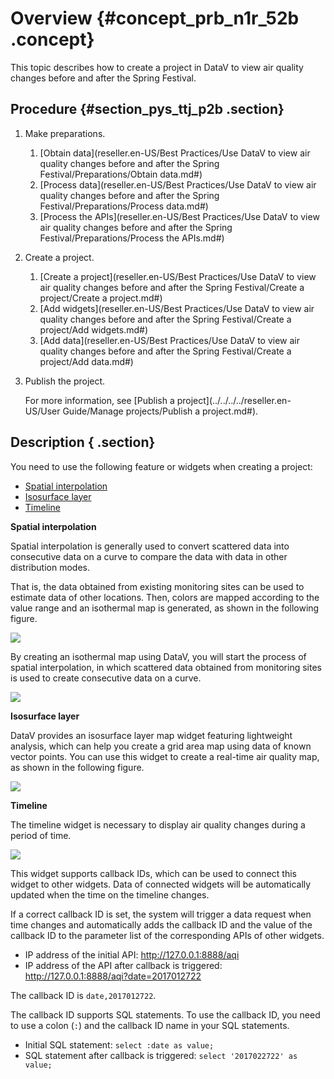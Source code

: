 # Overview {#concept_prb_n1r_52b .concept}

This topic describes how to create a project in DataV to view air quality changes before and after the Spring Festival.

## Procedure {#section_pys_ttj_p2b .section}

1.  Make preparations.
    1.  [Obtain data](reseller.en-US/Best Practices/Use DataV to view air quality changes before and after the Spring Festival/Preparations/Obtain data.md#)
    2.  [Process data](reseller.en-US/Best Practices/Use DataV to view air quality changes before and after the Spring Festival/Preparations/Process data.md#)
    3.  [Process the APIs](reseller.en-US/Best Practices/Use DataV to view air quality changes before and after the Spring Festival/Preparations/Process the APIs.md#)
2.  Create a project.
    1.  [Create a project](reseller.en-US/Best Practices/Use DataV to view air quality changes before and after the Spring Festival/Create a project/Create a project.md#)
    2.  [Add widgets](reseller.en-US/Best Practices/Use DataV to view air quality changes before and after the Spring Festival/Create a project/Add widgets.md#)
    3.  [Add data](reseller.en-US/Best Practices/Use DataV to view air quality changes before and after the Spring Festival/Create a project/Add data.md#)
3.  Publish the project.

    For more information, see [Publish a project](../../../../reseller.en-US/User Guide/Manage projects/Publish a project.md#).


## Description { .section}

You need to use the following feature or widgets when creating a project:

-   [Spatial interpolation](#)
-   [Isosurface layer](#)
-   [Timeline](#)

**Spatial interpolation**

Spatial interpolation is generally used to convert scattered data into consecutive data on a curve to compare the data with data in other distribution modes.

That is, the data obtained from existing monitoring sites can be used to estimate data of other locations. Then, colors are mapped according to the value range and an isothermal map is generated, as shown in the following figure.

![](images/9268_en-US.png)

By creating an isothermal map using DataV, you will start the process of spatial interpolation, in which scattered data obtained from monitoring sites is used to create consecutive data on a curve.

![](images/9269_en-US.png)

**Isosurface layer**

DataV provides an isosurface layer map widget featuring lightweight analysis, which can help you create a grid area map using data of known vector points. You can use this widget to create a real-time air quality map, as shown in the following figure.

![](http://static-aliyun-doc.oss-cn-hangzhou.aliyuncs.com/assets/img/17649/15584086249377_en-US.png)

**Timeline**

The timeline widget is necessary to display air quality changes during a period of time.

![](http://static-aliyun-doc.oss-cn-hangzhou.aliyuncs.com/assets/img/17649/15584086249378_en-US.png)

This widget supports callback IDs, which can be used to connect this widget to other widgets. Data of connected widgets will be automatically updated when the time on the timeline changes.

If a correct callback ID is set, the system will trigger a data request when time changes and automatically adds the callback ID and the value of the callback ID to the parameter list of the corresponding APIs of other widgets.

-   IP address of the initial API: http://127.0.0.1:8888/aqi
-   IP address of the API after callback is triggered: http://127.0.0.1:8888/aqi?date=2017012722

The callback ID is `date,2017012722`.

The callback ID supports SQL statements. To use the callback ID, you need to use a colon \(`:`\) and the callback ID name in your SQL statements.

-   Initial SQL statement: `select :date as value;`
-   SQL statement after callback is triggered: `select '2017022722' as value;`


